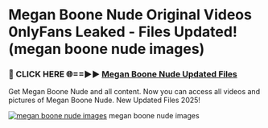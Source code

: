# Megan Boone Nude Original Videos 0nlyFans Leaked - Files Updated! (megan boone nude images)

<h3>🔴 CLICK HERE 🌐==►► <a href="https://tinyurl.com/2p9ay9w9" rel="nofollow">Megan Boone Nude Updated Files</a></h3>

Get Megan Boone Nude and all content. Now you can access all videos and pictures of Megan Boone Nude. New Updated Files 2025!

[![megan boone nude images](https://i.imgur.com/KQgVmj3.gif)](https://tinyurl.com/2p9ay9w9)
megan boone nude images